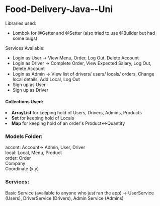 # Food-Delivery-Java--Uni

Libraries used:
<ul>
  <li>Lombok for @Getter and @Setter (also tried to use @Builder but had some bugs)</li>
</ul>
Services Available:
<ul>
  <li>Login as User -> View Menu, Order, Log Out, Delete Account </li>
  <li>Login as Driver -> Complete Order, View Expected Salary, Log Out, Delete Account</li>
  <li>Login as Admin -> View list of drivers/ users/ locals/ orders, Change local details, Add Local, Log Out</li>
  <li>Sign up as User</li>
  <li>Sign up as Driver</li>
</ul>
<h4>Collections Used:</h4>

<li><b>ArrayList</b> for keeping hold of Users, Drivers, Admins, Products</li>
<li><b>Set</b> for keeping hold of Locals</li>
<li><b>Map</b> for keeping hold of an order's Product<->Quantity</li>

<h3>Models Folder:</h3>
accont:
Account-> Admin, User, Driver
<br>
local:
Local, Menu, Product
<br>
order:
Order
<br>
Company
<br>
Coordinate (x,y)

<h3>Services:</h3>
Basic Service (available to anyone who just ran the app) -> UserService (Users), DriverService (Drivers), Admin Service (Admins)
